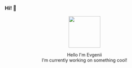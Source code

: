 ### Hi! 👋
<div align="center">
<img src="https://octodex.github.com/images/inspectocat.jpg" width="100">
<p>
  Hello I'm Evgenii<br>
  I’m currently working on something cool!
</p>
</div>
